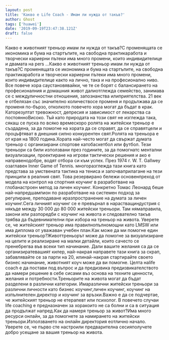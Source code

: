 ```yaml
---
layout: post
title: 'Какво е Life Coach - Имам ли нужда от такъв?'
author: Ghost
tags: ['huawei']
date: '2019-09-19T23:47:38.121Z'
draft: false
---
```


Какво е животният треньор имам ли нужда от такъв?С променящата се икономика и бума на стартъпите, на свободна практикаработа и творчески кариерни пътеки има много промени, които индивидителице и двамата на pers ...Какво е животният треньор имам ли нужда от такъв?С променящата се икономика и бума на стартъпите, на свободна практикаработа и творчески кариерни пътеки има много промени, които индивидителице както на лично, така и на професионално ниво. Все повече хора саустановявайки, че те се борят с балансирането на професионалния и домашния живот далиотглежда семейство, занимава се с междуличностни отношения, запознанства илиприятелства. 21 век е отбелязан със значително количествосе променя и продължава да се променя по-бързо, отколкото повечето хора могат да бъдат в крак. Каторезултат тревожност, депресия и зависимост от лекарства са постоянноВисоко. Тъй като природата на този свят не изглежда така, сякаш се пуска по всяко времескоро ролята на житейски треньор е създадена, за да помогне на хората да се справят, да се справятцели и процъфтяват в днешния силно конкурентен свят.Ролята на треньора е от края на 1800 година.Хората най-често могат да свържат думата треньор с организирани спортове катобаскетбол или футбол. Тези треньори са били използвани през годините, за да помогнатс ментални визуализации, проектиране на игрови тактически решения и ако е направенодобре, водят отбора си към успех. През 1974 г. W. T. Gallwey озаглавен Inner Game of Tennis. многоразглежда тази книга като представа за умствената тактика на тениса и започваприлагане на тези принципи в реалния свят. Това резервирано бележи основенпреход от модела на контрол на спортния коучинг в разработване на глобанастроен метод за личен коучинг. Конкретно Томас Леонард беше най-напредшампион по разработване на системен подход за регулиране, преподаване иразпространение на думата за личен коучинг.Сега личният коучинг се е превърнал в нарастващиндустрия с някъде между 30 000 до 80 000 житейски треньори. Там нямаправила, закони или разпоредби с коучинг на живота и следователно такъв трябва да бъдевнимателни при избора на треньор на живота. Уверете се, че житейският треньор има правилнопълномощни като LMSW или има диплома от уважаван учебен план.Как може да ми помогне един житейски треньор?Животтреньорът може да помогне за визуализиране на целите и реализиране на малки детайли, които сачесто се пренебрегва във всеки тип начинание. Дали вашите желания са да се организиратевашият килер, най-накрая направете тази книга за скрап, забавлявайте се за парти на 20, илинай-накрая стартирайте своето бизнес начинание, животният коуч може да ви помогне. Целта наlife coach е да постави под въпрос и да предизвика предизвикателството да намери решение в себе сисами въз основа на техните ценности, желания и потребности.Треньорите на живота могат да бъдат разделени в различни категории. Имаразлични житейски треньори за различни личности като бизнес коучинг,личен коучинг, коучинг на изпълнителен директор и коучинг за връзки.Важно е да се подчертае, че житейският треньор не етерапевт или психолог. В повечето случаи life coaching е предназначен за хоракоито не са болни и са в ситуация да продължат напред.Как да намеря треньор за живот?Има много ресурси онлайн, за да помогнете за намирането на житейски треньори.Използването на онлайн директория еотлично начало. Уверете се, че първо сте настроили предварителна сесияполучете добро усещане за вашия треньор на живота.    
